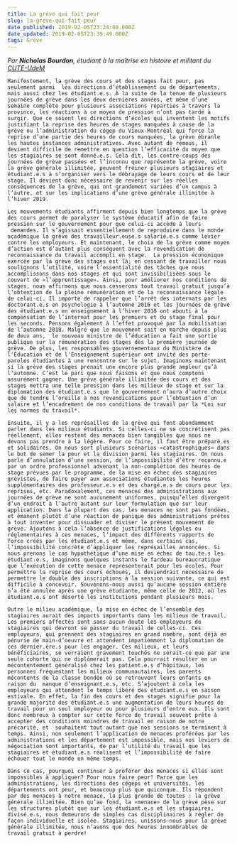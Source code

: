 ```yaml
---
title: La grève qui fait peur
slug: la-greve-qui-fait-peur
date_published: 2019-02-05T23:24:00.000Z
date_updated: 2019-02-05T23:39:49.000Z
tags: Grève
---
```


*Par **Nicholas Bourdon**, étudiant à la maîtrise en histoire et militant du [CUTE-UdeM](https://www.facebook.com/CUTEUdeM/)*

	Manifestement, la grève des cours et des stages fait peur, pas seulement parmi  les directions d’établissement ou de départements, mais aussi chez les étudiant.e.s. À la suite de la tenue de plusieurs journées de grève dans les deux dernières années, et même d’une semaine complète pour plusieurs associations réparties à travers la province, les réactions à ce moyen de pression n’ont pas tardé à surgir. Que ce soient les directions d’écoles qui inventent les motifs justifiant la reprise des heures de stages manquées à cause de la grève ou l’administration du cégep du Vieux-Montréal qui force la reprise d’une partie des heures de cours manquées, la grève ébranle les hautes instances administratives. Avec autant de remous, il devient difficile de remettre en question l’efficacité du moyen que les stagiaires se sont donné.e.s. Cela dit, les contre-coups des journées de grève passées et l’inconnu que représente la grève, voire la grève générale illimitée, peuvent freiner plusieurs stagiaires et étudiant.e.s à s’organiser vers le débrayage de leurs cours et de leur stage. Il devient donc nécessaire de revenir sur les réelles conséquences de la grève, qui ont grandement variées d’un campus à l’autre, et sur les implications d’une grève générale illimitée à l’hiver 2019.

	Les mouvements étudiants affirment depuis bien longtemps que la grève des cours permet de paralyser le système éducatif afin de faire pression sur le gouvernement pour que celui-ci accède à leurs  demandes. Il s’agissait essentiellement de reproduire dans le monde académique la grève des travailleur.euse.s salarié.e.s comme levier contre les employeurs. Et maintenant, le choix de la grève comme moyen d’action est d’autant plus conséquent avec la revendication de reconnaissance du travail accompli en stage.  La pression économique exercée par la grève des stages est là; en cessant de travailler nous soulignons l’utilité, voire l’essentialité des tâches que nous accomplissons dans nos stages et qui sont invisibilisées sous le couvert de «l’apprentissage». Ainsi, pour améliorer nos conditions de stages, nous affirmons que nous cesserons tout travail gratuit jusqu’à l’obtention de la pleine rémunération et de la reconnaissance légale de celui-ci. Il importe de rappeler que l’arrêt des internats par les doctorant.e.s en psychologie à l’automne 2016 et les journées de grève des étudiant.e.s en enseignement à l’hiver 2018 ont abouti à la compensation de l’internat pour les premiers et du stage final pour les seconds. Pensons également à l’effet provoqué par la mobilisation de l’automne 2018. Malgré que le mouvement soit en marche depuis plus de deux ans,  le nouveau ministre de l’éducation a fait une sortie publique sur la rémunération des stages dès la première journée de grève. De plus, les responsables gouvernementaux du Ministère de l'Éducation et de l'Enseignement supérieur ont invité des porte-paroles étudiantes à une rencontre sur le sujet. Imaginons maintenant si la grève des stages prenait une encore plus grande ampleur qu’à l’automne. C’est le pari que nous faisons et que nous comptons assurément gagner. Une grève générale illimitée des cours et des stages mettra une telle pression dans les milieux de stage et sur la diplomation des étudiant.e.s que le gouvernement n’aura d’autre choix que de tendre l’oreille à nos revendications pour l’obtention d’un salaire et l’encadrement de nos conditions de travail par la *Loi sur les normes du travail*. 

	Ensuite, il y a les représailles de la grève qui font abondamment parler dans les milieux étudiants. Si celles-ci ne se concrétisent pas réellement, elles restent des menaces bien tangibles que nous ne devons pas prendre à la légère. Pour ce faire, il faut être préparé.es et solidaires. On nous sort plusieurs scénarios «catastrophiques» dans le but de semer la peur et la division parmi les stagiaires. On nous parle d’annulation d’une session, de l’impossibilité d’être reconnu.e par un ordre professionnel advenant la non-complétion des heures de stage prévues par le programme, de la mise en échec des stagiaires grévistes, de faire payer aux associations étudiantes les heures supplémentaires des professeur.e.s et des chargé.e.s de cours pour les reprises, etc. Paradoxalement, ces menaces des administrations aux journées de grève ne sont aucunement uniformes, puisqu’elles divergent d’un endroit à l’autre autant sur leur formulation que sur leur application. Dans la plupart des cas, les menaces ne sont pas fondées, et émanent plutôt d’une réaction de panique des administrations prêtes à tout inventer pour dissuader et diviser le présent mouvement de grève. Ajoutons à cela l’absence de justifications légales ou réglementaires à ces menaces, l’impact des différents rapports de force créés par les étudiant.e.s et même, dans certains cas, l’impossibilité concrète d’appliquer les représailles annoncées. Si nous prenons le cas hypothétique d’une mise en échec de tou.te.s les étudiant.e.s, imaginons quelques instants le fardeau bureaucratique que l’exécution de cette menace représenterait pour les écoles. Pour permettre la reprise des cours échoués, il deviendrait nécessaire de permettre le double des inscriptions à la session suivante, ce qui est difficile à concevoir. Souvenons-nous aussi qu’aucune session entière n’a été annulée après une grève étudiante, même celle de 2012, où les étudiant.e.s ont déserté les institutions pendant plusieurs mois.

	Outre le milieu académique, la mise en échec de l’ensemble des stagiaires aurait des impacts importants dans les milieux de travail. Les premiers affectés sont sans aucun doute les employeurs de stagiaires qui devront se passer du travail de celles-ci. Ces employeurs, qui prennent des stagiaires en grand nombre, sont déjà en pénurie de main-d’oeuvre et attendent impatiemment la diplomation de ces dernier.ère.s pour les engager. Ces milieux, et leurs bénéficiaires, se verraient gravement touchés ne serait-ce que par une seule cohorte qui ne diplômerait pas. Cela pourrait résulter en un mécontentement généralisé chez les patient.e.s d’hôpitaux, les personnes fréquentant les milieux communautaires, les parents mécontents de la classe bondée où se retrouvent leurs enfants en raison du  manque d’enseignant.e.s, etc. S’ajoutent à cela les employeurs qui attendent le temps libéré des étudiant.e.s en saison estivale. En effet, la fin des cours et des stages signifie pour la grande majorité des étudiant.e.s une augmentation de leurs heures de travail pour un seul employeur ou pour plusieurs d’entre eux. Ils sont donc nombreux à compter sur cette force de travail souvent prête à accepter des conditions moindres de travail en raison de notre précarité, et  souhaitent tout autant que nos sessions se terminent à temps. Ainsi, non seulement l’application de menaces proférées par les administrations et les département est impossible, mais nos leviers de négociation sont importants, de par l’utilité du travail que les stagiaires et étudiant.e.s réalisent et l’impossibilité de faire échouer tout le monde en même temps.

	Dans ce cas, pourquoi continuer à proférer des menaces si elles sont impossibles à appliquer? Pour nous faire peur! Parce que les administrations, les directions des cégeps et universités, les départements ont peur, et beaucoup plus que quiconque. Ils répondent par des menaces à notre menace, la plus grande de toutes : la grève générale illimitée. Bien qu’au fond, la «menace» de la grève pèse sur les structures plutôt que sur les étudiant.e.s et les stagiaires, divisé.e.s, nous demeurons de simples cas disciplinaires à régler de façon individuelle et isolée. Stagiaires, unissons-nous pour la grève générale illimitée, nous n’avons que des heures innombrables de travail gratuit à perdre!

